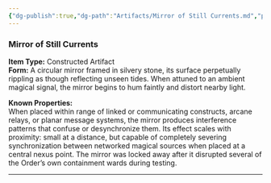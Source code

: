 ```yaml
---
{"dg-publish":true,"dg-path":"Artifacts/Mirror of Still Currents.md","permalink":"/artifacts/mirror-of-still-currents/","tags":["artifact"],"dgShowFileTree":true}
---
```


### **Mirror of Still Currents**

**Item Type:** Constructed Artifact  
**Form:** A circular mirror framed in silvery stone, its surface perpetually rippling as though reflecting unseen tides. When attuned to an ambient magical signal, the mirror begins to hum faintly and distort nearby light.

**Known Properties:**  
When placed within range of linked or communicating constructs, arcane relays, or planar message systems, the mirror produces interference patterns that confuse or desynchronize them. Its effect scales with proximity: small at a distance, but capable of completely severing synchronization between networked magical sources when placed at a central nexus point. The mirror was locked away after it disrupted several of the Order’s own containment wards during testing.

---
